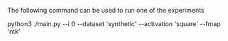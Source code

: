 The following command can be used to run one of the experiments

python3 ./main.py --i 0 --dataset 'synthetic' --activation 'square' --fmap 'ntk'